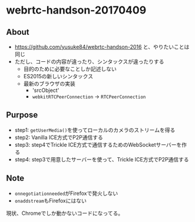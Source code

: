 # webrtc-handson-20170409

## About
- https://github.com/yusuke84/webrtc-handson-2016 と、やりたいことは同じ
- ただし、コードの内容が違ったり、シンタックスが違ったりする
  - 目的のために必要なことしか記述しない
  - ES2015の新しいシンタックス
  - 最新のブラウザの実装
    - 'srcObject'
    - `webkitRTCPeerConnection` -> `RTCPeerConnection`

## Purpose
- step1: `getUserMedia()`を使ってローカルのカメラのストリームを得る
- step2: Vanilla ICE方式でP2P通信する
- step3: step4でTrickle ICE方式で通信するためのWebSocketサーバーを作る
- step4: step3で用意したサーバーを使って、Trickle ICE方式でP2P通信する

## Note
- `onnegotiationneeded`がFirefoxで発火しない
- `onaddstream`もFirefoxにはない

現状、Chromeでしか動かないコードになってる。

